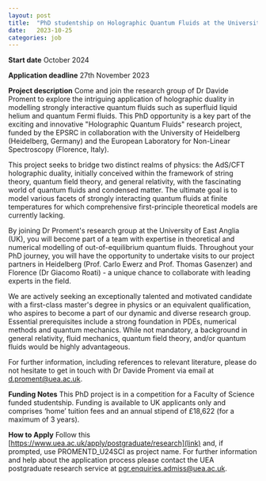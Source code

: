 ```yaml
---
layout: post
title:  "PhD studentship on Holographic Quantum Fluids at the University of East Anglia"
date:   2023-10-25
categories: job
---
```


**Start date**
October 2024

**Application deadline**
27th November 2023

**Project description**
Come and join the research group of Dr Davide Proment to explore the intriguing application of holographic duality in modelling strongly interactive quantum fluids such as superfluid liquid helium and quantum Fermi fluids. 
This PhD opportunity is a key part of the exciting and innovative "Holographic Quantum Fluids" research project, funded by the EPSRC in collaboration with the University of Heidelberg (Heidelberg, Germany) and the European Laboratory for Non-Linear Spectroscopy (Florence, Italy).

This project seeks to bridge two distinct realms of physics: the AdS/CFT holographic duality, initially conceived within the framework of string theory, quantum field theory, and general relativity, with the fascinating world of quantum fluids and condensed matter. 
The ultimate goal is to model various facets of strongly interacting quantum fluids at finite temperatures for which comprehensive first-principle theoretical models are currently lacking.

By joining Dr Proment's research group at the University of East Anglia (UK), you will become part of a team with expertise in theoretical and numerical modelling of out-of-equilibrium quantum fluids. 
Throughout your PhD journey, you will have the opportunity to undertake visits to our project partners in Heidelberg (Prof. Carlo Ewerz and Prof. Thomas Gasenzer) and Florence (Dr Giacomo Roati) - a unique chance to collaborate with leading experts in the field.

We are actively seeking an exceptionally talented and motivated candidate with a first-class master's degree in physics or an equivalent qualification, who aspires to become a part of our dynamic and diverse research group. 
Essential prerequisites include a strong foundation in PDEs, numerical methods and quantum mechanics. While not mandatory, a background in general relativity, fluid mechanics, quantum field theory, and/or quantum fluids would be highly advantageous.

For further information, including references to relevant literature, please do not hesitate to get in touch with Dr Davide Proment via email at [d.proment@uea.ac.uk](d.proment@uea.ac.uk). 

**Funding Notes**
This PhD project is in a competition for a Faculty of Science funded studentship. Funding is available to UK applicants only and comprises ‘home’ tuition fees and an annual stipend of £18,622 (for a maximum of 3 years).

**How to Apply**
Follow this [https://www.uea.ac.uk/apply/postgraduate/research](link) and, if prompted, use PROMENTD_U24SCI as project name. 
For further information and help about the application process please contact the UEA postgraduate research service at [pgr.enquiries.admiss@uea.ac.uk](pgr.enquiries.admiss@uea.ac.uk). 
 
